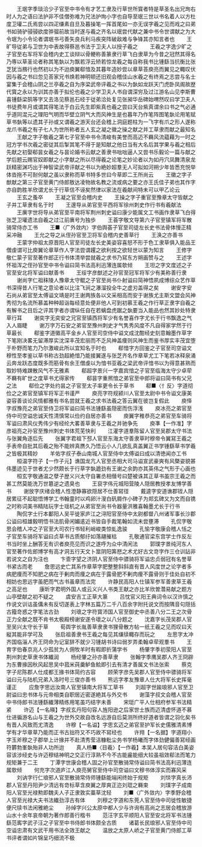 <!-- { "loadSidebar": true } -->
　　王珉字季琰洽少子官至中书令有才艺工隶及行草世所寳者特是草圣名出兄珣右时人为之语曰法护非不佳僧弥难为兄法护珣小字也自导至珉三世以书名着人以方杜度卫瓘二氏焉尝以四疋缣素自旦及暮操笔一挥首尾如一亦无误字羲之见而戏之曰弟书如骑驴骎骎欲度骅骝前故当时遂与羲之齐名以珉尝代献之兼中书令世谓献之为大令珉为小令论者谓珉书弓善矢良兵利马疾突阵破敌难与争锋其亦知言者也
　　王旷导従弟与卫世为中表故得蔡邕书法于卫夫人以授子羲之
　　王羲之字逸少旷之子官至右军将军会稽内史工谈辩以骨鲠称善篆隶行草飞白隶草为今昔之冠然其得名乃専以草圣论者称其笔埶以为飘若浮云矫若惊龙羲之每自称我书比锺繇当抗衡比张芝犹当鴈行也然初以为不迨庾翼郗愔及其暮年造妙尝以章草荅庾亮而翼见之輙叹伏因与羲之书曰忽见荅家兄书焕若神明顿还旧观会稽佳山水羲之有终焉之志尝与名士宴集于会稽山阴之兰亭羲之自为序梁武帝评羲之书以为埶如龙跃天门虎卧凤阁故歴代寳之永以为训其亦善于拟伦也羲之少学卫夫人书自谓深穷及过江游名山见李斯曹喜锺繇梁鹄等字又去洛见蔡邕石经于従弟洽处复见张昶华岳碑始喟然叹曰学卫夫人书徒费年月或谓其得笔法于白云先生即紫真也羲之尝曰天台紫真谓余曰书之气必通乎道同混元之理阳气明而华壁立阴气大而风神生是也暮年乃作笔阵图笔埶论用笔赋草书埶等以遗其子孙或又谓羲之游天台还会稽上洞庭题柱为一飞字有爪之形人遂称龙爪书羲之有子七人为世所称者五人玄之凝之徽之操之献之并工草隶而献之最知名
　　王献之字子敬羲之第七子官至中书令清峻有美誉而高迈不羇风流藴藉为一时之冠方学书次羲之密従其后掣其笔不得于是知献之他日当有大名后其学果与羲之相后先献之初娶郗昙女羲之与昙论婚书云献之善隶书咄咄逼人又尝书乐毅论一篇与献之学后题云赐官奴即献之小字献之所以尽得羲之论笔之妙论者以为如丹穴凤舞清泉龙跃精密渊巧出于神智梁武帝评献之书以为絶妙超羣无人可拟如河朔少年皆悉充悦举体沓拖不可耐何献之虽以隶称而草书特多世曰今草即二王所尚云
　　王徽之字子猷献之第三子官至黄门侍郎敖达凌物故名教之流或病之要之亦王氏佳子弟也其作字亦自韵胜羊欣谓尤长于行草信不诬矣然律以家法在羲献间特未可以甲乙论云
　　王玄之蚤卒
　　王凝之官至会稽内史
　　王操之字子重官至豫章太守皆献之子并工草隶有名于时
　　王邃导从弟官至平西将军徐州刺史作行书有羲献法
　　王廙字世将导从弟官至平南将军荆州刺史谥曰康少能属文工书画作隶草飞白得张芝卫瓘遗法自羲之过江前廙号为独歩
　　王荟字敬文导第六子官至镇军将军散骑常侍亦工书
　　王■〈广外敛内〉字伯舆荟子官至司徒左长史书法骨体慢正精采冲融
　　王允之导之从侄孙官至卫将军会稽内史善草行
　　王涣之亦善书
　　王蒙字仲祖太原晋阳人官至司徒左长史美姿容喜怒不形于色工隶草俱入能品王僧虔谓可比庾翼论章草作人字法尝谓趯之欲利按之欲轻世以蒙为知言
　　王修字敬仁蒙子官至著作郎正行书体清举尝就羲之求书乃冩东方朔画赞与之
　　王述字怀祖浑之侄孙官至中书令谥曰简书法高利迅薄连属欹倾
　　王坦之字文度述之子官至安北将军谥曰献善书
　　王绥字彦猷述之孙官至冠军将军少有美称善行隶
　　谢尚字仁祖秣陵人豫章太守鲲之子官至尚书仆射谥曰简神悟夙成博综众艺作草书深得昔人行笔之意论者以比注飞涧之瀑溜投全牛之虚刃盖得之矣
　　谢安字安石尚从弟官至太傅谥文靖是时王谢两族各以文采相高而安于谢族尤主斯文盟会风神秀彻为名流所慕盖种种超诣每经意处便非他人可到初慕王羲之作行草正隶字自羲之有解书之目后之评其字者亦谓纵任自在若螭盘虎踞之埶要当入能品也然其妙处特隶草行耳
　　谢奕字无奕安之兄官至镇西将军少有名誉喜作字尤长于行书飘逸之气入人眉睫
　　谢万字万石安之弟官至豫州刺史才气隽秀风度不凡自得家学然于行草最长
　　郗鉴字道徽高平金乡人官至司空侍中谥文成沈酣经史刻意翰墨作草字下笔刚决畧无留滞厚实沈深丰茂宏丽而不乏风神盖痩则风神生而鉴书厚实丰茂宜堕于朴野而笔力乃尔激峻此所以宜知名于时也
　　郗愔字方回鉴之子官至司空谥文穆性至孝鉴以草书称古劲超絶愔乃能接翼遂与张芝齐名作章草尤工下笔若冰释泉涌云奔龙跃态度既多而筋骨有余王僧虔以为愔书亚羲之梁武帝评愔书以为得意甚熟而取妙特难踈散风气不无雅素
　　郗超字景兴一字嘉宾愔之子官至临海太守少卓荦不羇有旷世之度草书尤得家传
　　郗昙字重熈愔之弟官至中郎将谥曰简书有父兄之法
　　郗俭之字处约昙之子官至太子率更令长于草书
　　郗■〈忄反〉字道彻俭之之弟官至镇军将军正书谨严
　　庾亮字符规颍川人官至太尉中书令谥文康美姿容善谈论风情都雅有书名尝就王羲之求书法羲之答云翼在彼岂复假此
　　庾怿字叔豫亮之弟官至侍卫将军谥曰简书法锺繇虽隠密而伤浮浅
　　庾冰亮之弟官至侍中司空谥忠诚天性清慎常以俭约自居亦善书
　　庾翼字稚恭亮之弟官至车骑将军谥曰肃风仪秀伟少有经纶大畧善草隶与王羲之并驰争先
　　庾凖【一作准】字彦祖亮之孙官至豫州刺史书体荒芜快利
　　江灌字道羣陈留人官至吴郡太守书法与张翼角逐后先
　　张翼字君祖下邳人官至东海太守善隶草时穆帝令翼冩王羲之手表帝自批其后羲之殆不能辨真赝久乃悟云小人几欲乱真盖翼正书学锺繇草书学羲之皆极其精妙
　　羊佑字叔子泰山南城人官至侍中太傅谥曰成以清徳闻亦工书
　　桓温字符子【一作子元】谯国龙亢人官至丞相大司马谥宣武豪爽有风槩姿貌甚伟墨迹见于世者尤少然颇长于行草字埶遒劲有王谢之余韵亦其英伟之气形于心画也
　　桓玄字敬通温之孽子歴义兴太守自署丞相僣号曰楚被诛其正草书虽宗王羲之而甚工然莫能洗万世簒逆之遗臭也
　　王裒字伟元城阳营陵人隠居教授孝友博学善书
　　谢放字庆绪会稽人性澄静寡欲隠居不仕善冩径
　　戴逵字安道谯郡铚人隠居累征不起聪悟博学工书翰童时以鸡卵汁溲白矾屑作小碑子为郑玄碑又为文而自镌之时称词美书精陆玩字士瑶机之从弟官至尚书令器量洪雅喜翰墨尤长于行书
　　陶侃字士行本鄱阳人吴平徙家庐江之浔阳官至侍中太尉都督八州诸军事长沙郡公谥曰桓雄毅明悟书法肌骨闲媚逺近书皆自手裁笔翰如流未尝壅滞
　　孔侃字敬思会稽人冲之子官至大司农行书轻利峭峻类惊虬逸骏
　　孔愉字敬康会稽人恬之子官至车骑将军谥曰贞草书古质郁纡如落翮摧枯
　　孔敬通官梁东宫学士作反左书当时坐上酬答无有识者庾亮见而识之遂呼为众中清闲法
　　郭璞字景纯河东人官至著作佐郎博学有高才洞五行天文卜筮阴阳筭厯之术尤好古文竒字作三仓训詀非若说文之自为注也
　　卞壸字望之济阴人官至侍中骠骑将军谥忠贞弱冠有名誉草书紧古而老
　　詹思远史亡其系作章草字肥整整斜斜直有晋人风度世之论字者多病肥痩而不知肥之病在于剰肉而痩之病在于露骨肥不剰肉痩不露骨则于佳处自初不相妨也思远字虽肥而气古书虽章而法完
　　许静民高阳人仕镇军参军善隶草王羲之高足也
　　康昕字君明外国人或云义兴人书类王献之亦比羊欣曽濳易献之题方山亭壁献之初不疑之
　　虞安吉工正草大篆
　　吕忱官义阳王典词令以汉许慎之作说文训诂虽傋未有反切遂表上字林五篇万二千八百余字附托说文而按隅音句隠括古籀竒惑之字笔法古劲
　　刘瓌之字符寳沛国人官至御史中丞善八分二王之次骨正力全献之既不肯书太极殿榜谢安遂令瓌之以八分题之
　　沈嘉字长茂吴郡人官至吴兴太守长于草
　　荀舆字长胤善草隶隶书狸骨散方帖一纸王羲之见而叹曰天縦其能非学可及
　　张启祖善隶书王羲之每见其缣牍輙存而玩之
　　左思字太冲齐国临淄人齐王冏命为记室辞不就少习锺胡书诗曰弱岁弄柔翰卓荦观羣书
　　王育字伯春京兆人少孤贫为人佣牧羊时有暇即折蒲学书
　　杨肇字季初荥阳人官至荆州刺史草隶书体纎润
　　杨经肇之孙亦善草隶
　　张翰字季鹰吴郡人齐王冏辟为东曹掾因秋风起思吴中菰米莼羹鲈鱼鲙即引去有清才善属文书法张索
　　蔡克字子尼陈郡人仕成都王掾书体简约古容
　　顾荣字彦先吴郡人官至侍中骠骑将军谥曰元与陆机兄弟入洛时号三俊亦善书
　　熊远字孝友豫章人仕大将军长史挥毫谨正
　　应詹字思远汝南人官至镇南大将军工草书
　　刘超字世踰琅邪人官至卫尉谥曰忠书体与元帝相类自职居近密遂絶其与外交书
　　谢藻字叔文会稽人官至中书侍郎书法锺繇纎薄精练用笔虽巧结字未善
　　宋珽广平人仕相府参军书法精紧
　　许迈【一名暎】字叔玄丹阳句容人旌阳逊之后家世士族而迈清虚怀道不慕仕进徧游名山与王羲之为世外交故自改名远游自后莫测所终好道者皆谓之羽化矣书有晋人风致而尤清逸
　　许穆【一名谥】字思玄迈之弟官至护军长史儒雅清素博学有才华章草乃能而正书古拙符又不巧故不冩经也
　　许翙【一名据】字道翔小字玉斧穆之子郡举上计掾并不赴清秀莹洁糠粃尘务书学杨曦而字体劲健偏善冩经画符欝勃峯埶殆非人功所迨
　　真人杨■〈目羲〉【一作羲】本吴人居句容洁白美姿容该涉经史与许迈穆结神明之交正行淳熟不今不古能麄能细大较虽祖效郗法而笔力规矩兼于二王
　　丁潭字世康会稽人固之孙官至散骑常侍谥曰简书法高利迅薄连属欹倾
　　何充字次道庐江人庾亮舅官至侍中司空谥曰文穆书体淳实而寡风采
　　刘讷字行仁琅邪人官至散骑常侍师锺繇能端闲终始于规矩
　　刘惔字真长沛郡人官至丹阳尹少清远有竒标草含庾翼之厚爽正迩刘琨之羇束
　　刘璞字子成南阳人官至光禄勲即魏夫人子正隶敦实藁草沈轻
　　刘■〈广外敛内〉字季野会稽人官至光禄大夫书法纎劲淳古有体
　　刘穆之字道和东莞人官至侍中司徙性敏捷便尺牍书法闲雅絶尘
　　孙绰字兴公太原中都人少与许询有高尚之志居会稽放游山水十余年哀帝朝为著作郎善行楷书
　　范汪字玄平顺阳人官至安北将军书法锺繇范寗字武子汪之子官至中书侍郎书体颇全古质
　　诸葛长民琅邪人官至侍中司空谥忠肃有文武干用书法全效王献之
　　温放之太原人峤之子官至黄门侍郎工草书评者谓如片锦呈巧细流不极
